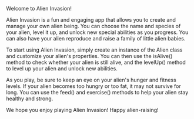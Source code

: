 Welcome to Alien Invasion!

Alien Invasion is a fun and engaging app that allows you to create and manage your own alien being. You can choose the name and species of your alien, level it up, and unlock new special abilities as you progress. You can also have your alien reproduce and raise a family of little alien babies.

To start using Alien Invasion, simply create an instance of the Alien class and customize your alien's properties. You can then use the isAlive() method to check whether your alien is still alive, and the levelUp() method to level up your alien and unlock new abilities.

As you play, be sure to keep an eye on your alien's hunger and fitness levels. If your alien becomes too hungry or too fat, it may not survive for long. You can use the feed() and exercise() methods to help your alien stay healthy and strong.

We hope you enjoy playing Alien Invasion! Happy alien-raising!
